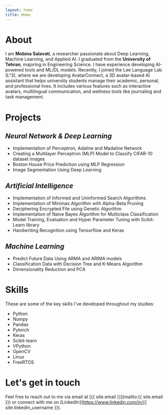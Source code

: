 ```yaml
---
layout: home
title: Home
---
```


# About

I am **Mobina Salavati**, a researcher passionate about Deep Learning, Machine Learning, and Applied AI. I graduated from the **University of Tehran**, majoring in Engineering Science. I have experience developing AI-powered tools and ML/DL models.
Recently, I joined the Lee Language Lab (L^3), where we are developing AvatarConnect, a 3D avatar-based AI assistant that helps university students manage their academic, personal, and professional lives. It includes various features such as interactive avatars, multilingual communication, and wellness tools like journaling and task management.


# Projects

## *Neural Network & Deep Learning*
- Implementation of Perceptron, Adaline and Madaline Network
- Creating a Multilayer Perceptron (MLP) Model to Classify CIFAR-10 dataset images
- Boston House Price Prediction using MLP Regression
- Image Segmentation Using Deep Learning

## *Artificial Intelligence*
- Implementation of Informed and Uninformed Search Algorithms
- Implementation of Minimax Algorithm with Alpha-Beta Pruning
- Deciphering Encrypted File using Genetic Algorithm
- Implementation of Naive Bayes Algorithm for Multiclass Classification
- Model Training, Evaluation and Hyper Parameter Tuning with Scikit-Learn library
- Handwriting Recognition using Tensorflow and Keras

## *Machine Learning*
- Predict Future Data Using ARMA and ARIMA models
- Classification Data with Decision Tree and K-Means Algorithm
- Dimensionality Reduction and PCA


# Skills

These are some of the key skills I've developed throughout my studies:

- Python
- Numpy
- Pandas
- Pytorch
- Keras
- Scikit-learn
- VPython
- OpenCV
- Linux
- FreeRTOS


# Let's get in touch

Feel free to reach out to me via email at [{{ site.email }}](mailto:{{ site.email }}) or connect with me on [LinkedIn](https://www.linkedin.com/in/{{ site.linkedin_username }}).


<!-- {% include archive.html %} -->
